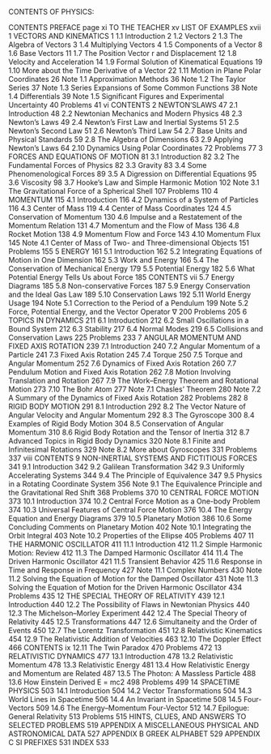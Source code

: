 CONTENTS OF PHYSICS:

CONTENTS PREFACE page xi
TO THE TEACHER xv
LIST OF EXAMPLES xvii
1 VECTORS AND KINEMATICS 1
1.1 Introduction 2
1.2 Vectors 2
1.3 The Algebra of Vectors 3
1.4 Multiplying Vectors 4
1.5 Components of a Vector 8
1.6 Base Vectors 11
1.7 The Position Vector r and Displacement 12
1.8 Velocity and Acceleration 14
1.9 Formal Solution of Kinematical Equations 19
1.10 More about the Time Derivative of a Vector 22
1.11 Motion in Plane Polar Coordinates 26
Note 1.1 Approximation Methods 36
Note 1.2 The Taylor Series 37
Note 1.3 Series Expansions of Some Common
Functions 38
Note 1.4 Differentials 39
Note 1.5 Significant Figures and Experimental
Uncertainty 40
Problems 41
vi CONTENTS
2 NEWTON’SLAWS 47
2.1 Introduction 48
2.2 Newtonian Mechanics and Modern Physics 48
2.3 Newton’s Laws 49
2.4 Newton’s First Law and Inertial Systems 51
2.5 Newton’s Second Law 51
2.6 Newton’s Third Law 54
2.7 Base Units and Physical Standards 59
2.8 The Algebra of Dimensions 63
2.9 Applying Newton’s Laws 64
2.10 Dynamics Using Polar Coordinates 72
Problems 77
3 FORCES AND EQUATIONS OF MOTION 81
3.1 Introduction 82
3.2 The Fundamental Forces of Physics 82
3.3 Gravity 83
3.4 Some Phenomenological Forces 89
3.5 A Digression on Differential Equations 95
3.6 Viscosity 98
3.7 Hooke’s Law and Simple Harmonic Motion 102
Note 3.1 The Gravitational Force of a Spherical Shell 107
Problems 110
4 MOMENTUM 115
4.1 Introduction 116
4.2 Dynamics of a System of Particles 116
4.3 Center of Mass 119
4.4 Center of Mass Coordinates 124
4.5 Conservation of Momentum 130
4.6 Impulse and a Restatement of the Momentum
Relation 131
4.7 Momentum and the Flow of Mass 136
4.8 Rocket Motion 138
4.9 Momentum Flow and Force 143
4.10 Momentum Flux 145
Note 4.1 Center of Mass of Two- and
Three-dimensional Objects 151
Problems 155
5 ENERGY 161
5.1 Introduction 162
5.2 Integrating Equations of Motion in One Dimension 162
5.3 Work and Energy 166
5.4 The Conservation of Mechanical Energy 179
5.5 Potential Energy 182
5.6 What Potential Energy Tells Us about Force 185
CONTENTS vii
5.7 Energy Diagrams 185
5.8 Non-conservative Forces 187
5.9 Energy Conservation and the Ideal Gas Law 189
5.10 Conservation Laws 192
5.11 World Energy Usage 194
Note 5.1 Correction to the Period of a Pendulum 199
Note 5.2 Force, Potential Energy, and the Vector
Operator ∇ 200
Problems 205
6 TOPICS IN DYNAMICS 211
6.1 Introduction 212
6.2 Small Oscillations in a Bound System 212
6.3 Stability 217
6.4 Normal Modes 219
6.5 Collisions and Conservation Laws 225
Problems 233
7 ANGULAR MOMENTUM AND FIXED AXIS ROTATION 239
7.1 Introduction 240
7.2 Angular Momentum of a Particle 241
7.3 Fixed Axis Rotation 245
7.4 Torque 250
7.5 Torque and Angular Momentum 252
7.6 Dynamics of Fixed Axis Rotation 260
7.7 Pendulum Motion and Fixed Axis Rotation 262
7.8 Motion Involving Translation and Rotation 267
7.9 The Work–Energy Theorem and Rotational
Motion 273
7.10 The Bohr Atom 277
Note 7.1 Chasles’ Theorem 280
Note 7.2 A Summary of the Dynamics of Fixed Axis
Rotation 282
Problems 282
8 RIGID BODY MOTION 291
8.1 Introduction 292
8.2 The Vector Nature of Angular Velocity and
Angular Momentum 292
8.3 The Gyroscope 300
8.4 Examples of Rigid Body Motion 304
8.5 Conservation of Angular Momentum 310
8.6 Rigid Body Rotation and the Tensor of Inertia 312
8.7 Advanced Topics in Rigid Body Dynamics 320
Note 8.1 Finite and Infinitesimal Rotations 329
Note 8.2 More about Gyroscopes 331
Problems 337
viii CONTENTS
9 NON-INERTIAL SYSTEMS AND FICTITIOUS FORCES 341
9.1 Introduction 342
9.2 Galilean Transformation 342
9.3 Uniformly Accelerating Systems 344
9.4 The Principle of Equivalence 347
9.5 Physics in a Rotating Coordinate System 356
Note 9.1 The Equivalence Principle and the
Gravitational Red Shift 368
Problems 370
10 CENTRAL FORCE MOTION 373
10.1 Introduction 374
10.2 Central Force Motion as a One-body Problem 374
10.3 Universal Features of Central Force Motion 376
10.4 The Energy Equation and Energy Diagrams 379
10.5 Planetary Motion 386
10.6 Some Concluding Comments on Planetary
Motion 402
Note 10.1 Integrating the Orbit Integral 403
Note 10.2 Properties of the Ellipse 405
Problems 407
11 THE HARMONIC OSCILLATOR 411
11.1 Introduction 412
11.2 Simple Harmonic Motion: Review 412
11.3 The Damped Harmonic Oscillator 414
11.4 The Driven Harmonic Oscillator 421
11.5 Transient Behavior 425
11.6 Response in Time and Response in Frequency 427
Note 11.1 Complex Numbers 430
Note 11.2 Solving the Equation of Motion for the
Damped Oscillator 431
Note 11.3 Solving the Equation of Motion for the
Driven Harmonic Oscillator 434
Problems 435
12 THE SPECIAL THEORY OF RELATIVITY 439
12.1 Introduction 440
12.2 The Possibility of Flaws in Newtonian Physics 440
12.3 The Michelson–Morley Experiment 442
12.4 The Special Theory of Relativity 445
12.5 Transformations 447
12.6 Simultaneity and the Order of Events 450
12.7 The Lorentz Transformation 451
12.8 Relativistic Kinematics 454
12.9 The Relativistic Addition of Velocities 463
12.10 The Doppler Effect 466
CONTENTS ix
12.11 The Twin Paradox 470
Problems 472
13 RELATIVISTIC DYNAMICS 477
13.1 Introduction 478
13.2 Relativistic Momentum 478
13.3 Relativistic Energy 481
13.4 How Relativistic Energy and Momentum
are Related 487
13.5 The Photon: A Massless Particle 488
13.6 How Einstein Derived E = mc2 498
Problems 499
14 SPACETIME PHYSICS 503
14.1 Introduction 504
14.2 Vector Transformations 504
14.3 World Lines in Spacetime 506
14.4 An Invariant in Spacetime 508
14.5 Four-Vectors 509
14.6 The Energy–Momentum Four-Vector 512
14.7 Epilogue: General Relativity 513
Problems 515
HINTS, CLUES, AND ANSWERS TO SELECTED
PROBLEMS 519
APPENDIX A MISCELLANEOUS PHYSICAL AND
ASTRONOMICAL DATA 527
APPENDIX B GREEK ALPHABET 529
APPENDIX C SI PREFIXES 531
INDEX 533
